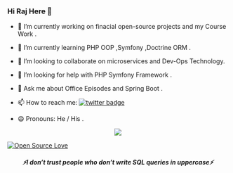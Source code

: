 


<!--
**rajshah1/rajshah1** is a ✨ _special_ ✨ repository because its `README.md` (this file) appears on your GitHub profile.

Here are some ideas to get you started:
-->
### Hi Raj Here 👋


- 🔭 I’m currently working on finacial open-source projects and my Course Work .

- 🌱 I’m currently learning PHP OOP ,Symfony ,Doctrine ORM .

- 👯 I’m looking to collaborate on microservices and Dev-Ops Technology.

- 🤔 I’m looking for help with PHP Symfony Framework .

- 💬 Ask me about Office Episodes and Spring Boot .

- 📫 How to reach me: [![twitter badge](https://img.shields.io/badge/RAJ_SHAH77-30302f?style=flat&logo=Instagram)](https://www.instagram.com/rajshah_777/) 

- 😄 Pronouns: He / His .

<p align="center" >
<a href="https://github.com/rajshah1"> 
    <img  src="https://github-readme-stats.vercel.app/api?username=rajshah1&include_all_commits=true&show_icons=true&theme=radical"/>
  </a>

</p>


[![Open Source Love](https://badges.frapsoft.com/os/v1/open-source.png?v=103)](https://github.com/rajshah1)  



 <h5 align="center">
   <i>⚡️I don’t trust people who don’t write SQL queries in uppercase⚡️</i>
  </h5>
